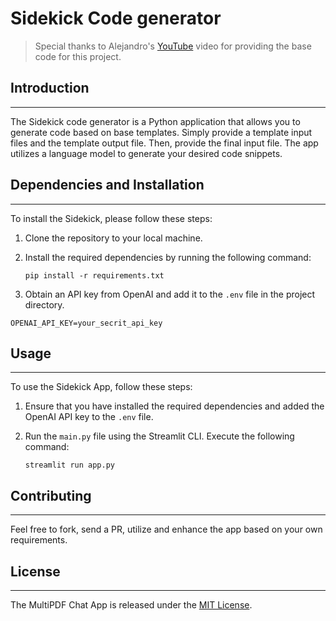 # Sidekick Code generator

> Special thanks to Alejandro's [YouTube](https://youtu.be/dXxQ0LR-3Hg) video for providing the base code for this project.

## Introduction
------------
The Sidekick code generator is a Python application that allows you to generate code based on base templates. Simply provide a template input files and the template output file.  Then, provide the final input file. The app utilizes a language model to generate your desired code snippets. 

## Dependencies and Installation
----------------------------
To install the Sidekick, please follow these steps:

1. Clone the repository to your local machine.

2. Install the required dependencies by running the following command:
   ```
   pip install -r requirements.txt
   ```

3. Obtain an API key from OpenAI and add it to the `.env` file in the project directory.
```commandline
OPENAI_API_KEY=your_secrit_api_key
```

## Usage
-----
To use the Sidekick App, follow these steps:

1. Ensure that you have installed the required dependencies and added the OpenAI API key to the `.env` file.

2. Run the `main.py` file using the Streamlit CLI. Execute the following command:
   ```
   streamlit run app.py
   ```

## Contributing
------------
Feel free to fork, send a PR, utilize and enhance the app based on your own requirements.

## License
-------
The MultiPDF Chat App is released under the [MIT License](https://opensource.org/licenses/MIT).
